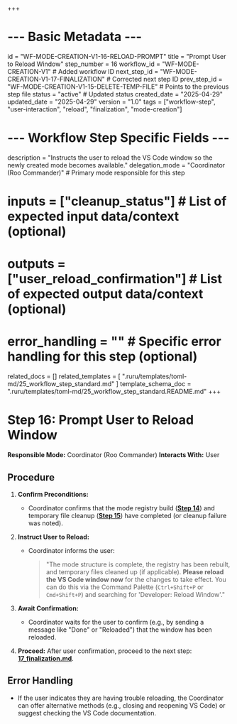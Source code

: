 +++
# --- Basic Metadata ---
id = "WF-MODE-CREATION-V1-16-RELOAD-PROMPT"
title = "Prompt User to Reload Window"
step_number = 16
workflow_id = "WF-MODE-CREATION-V1" # Added workflow ID
next_step_id = "WF-MODE-CREATION-V1-17-FINALIZATION" # Corrected next step ID
prev_step_id = "WF-MODE-CREATION-V1-15-DELETE-TEMP-FILE" # Points to the previous step file
status = "active" # Updated status
created_date = "2025-04-29"
updated_date = "2025-04-29"
version = "1.0"
tags = ["workflow-step", "user-interaction", "reload", "finalization", "mode-creation"]

# --- Workflow Step Specific Fields ---
description = "Instructs the user to reload the VS Code window so the newly created mode becomes available."
delegation_mode = "Coordinator (Roo Commander)" # Primary mode responsible for this step
# inputs = ["cleanup_status"] # List of expected input data/context (optional)
# outputs = ["user_reload_confirmation"] # List of expected output data/context (optional)
# error_handling = "" # Specific error handling for this step (optional)
related_docs = []
related_templates = [
    ".ruru/templates/toml-md/25_workflow_step_standard.md"
]
template_schema_doc = ".ruru/templates/toml-md/25_workflow_step_standard.README.md"
+++

# Step 16: Prompt User to Reload Window

**Responsible Mode:** Coordinator (Roo Commander)
**Interacts With:** User

## Procedure

1.  **Confirm Preconditions:**
    *   Coordinator confirms that the mode registry build (**[Step 14](./14_build_registry.md)**) and temporary file cleanup (**[Step 15](./15_delete_temp_file.md)**) have completed (or cleanup failure was noted).

2.  **Instruct User to Reload:**
    *   Coordinator informs the user:
        > "The mode structure is complete, the registry has been rebuilt, and temporary files cleaned up (if applicable). **Please reload the VS Code window now** for the changes to take effect. You can do this via the Command Palette (`Ctrl+Shift+P` or `Cmd+Shift+P`) and searching for 'Developer: Reload Window'."

3.  **Await Confirmation:**
    *   Coordinator waits for the user to confirm (e.g., by sending a message like "Done" or "Reloaded") that the window has been reloaded.

4.  **Proceed:** After user confirmation, proceed to the next step: **[17_finalization.md](./17_finalization.md)**.

## Error Handling
*   If the user indicates they are having trouble reloading, the Coordinator can offer alternative methods (e.g., closing and reopening VS Code) or suggest checking the VS Code documentation.